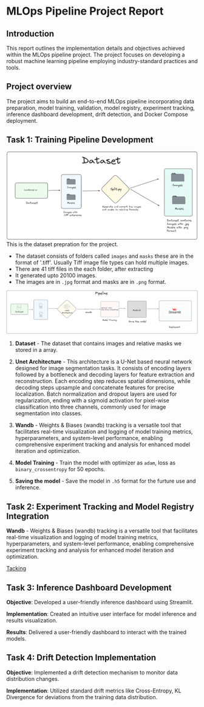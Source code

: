 # MLOps Pipeline Project Report

## Introduction

This report outlines the implementation details and objectives achieved within the MLOps pipeline project. The project focuses on developing a robust machine learning pipeline employing industry-standard practices and tools.

## Project overview

The project aims to build an end-to-end MLOps pipeline incorporating data preparation, model training, validation, model registry, experiment tracking, inference dashboard development, drift detection, and Docker Compose deployment.

## Task 1: Training Pipeline Development

![Dataset](images/dataset.png)
This is the dataset prepration for the project. 

- The dataset consists of folders called `images` and `masks` these are in the format of '.tiff'. Usually Tiff image file types can hold multiple images.
- There are 41 tiff files in the each folder, after extracting
- It generated upto 20100 images.
- The images are in `.jpg` format and masks are in `.png` format.

![Pipeline](images/Pipeline.png)

1. **Dataset** - The dataset that contains images and relative masks we stored in a array.

2. **Unet Architecture** - This architecture is a U-Net based neural network designed for image segmentation tasks. It consists of encoding layers followed by a bottleneck and decoding layers for feature extraction and reconstruction. Each encoding step reduces spatial dimensions, while decoding steps upsample and concatenate features for precise localization. Batch normalization and dropout layers are used for regularization, ending with a sigmoid activation for pixel-wise classification into three channels, commonly used for image segmentation into classes.

3. **Wandb** - Weights & Biases (wandb) tracking is a versatile tool that facilitates real-time visualization and logging of model training metrics, hyperparameters, and system-level performance, enabling comprehensive experiment tracking and analysis for enhanced model iteration and optimization.

4. **Model Training** - Train the model with optimizer as `adam`, loss as `binary_crossentropy` for 50 epochs.

5. **Saving the model** - Save the model in `.h5` format for the furture use and inference. 


## Task 2: Experiment Tracking and Model Registry Integration

**Wandb** - Weights & Biases (wandb) tracking is a versatile tool that facilitates real-time visualization and logging of model training metrics, hyperparameters, and system-level performance, enabling comprehensive experiment tracking and analysis for enhanced model iteration and optimization.

[Tacking]('https://wandb.ai/mohankrishce/MLOPS?workspace=user-mohankrishce')

## Task 3: Inference Dashboard Development

**Objective**: Developed a user-friendly inference dashboard using Streamlit.

**Implementation**: Created an intuitive user interface for model inference and results visualization.

**Results**: Delivered a user-friendly dashboard to interact with the trained models.


## Task 4: Drift Detection Implementation

**Objective**: Implemented a drift detection mechanism to monitor data distribution changes.

**Implementation**: Utilized standard drift metrics like Cross-Entropy, KL Divergence for deviations from the training data distribution.